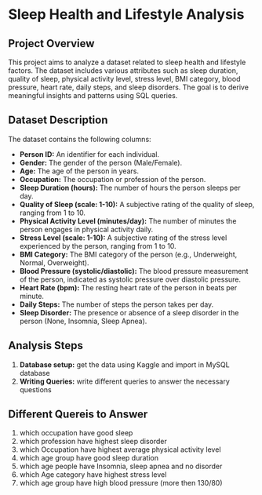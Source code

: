 # Sleep Health and Lifestyle Analysis

## Project Overview

This project aims to analyze a dataset related to sleep health and lifestyle factors. The dataset includes various attributes such as sleep duration, quality of sleep, physical activity level, stress level, BMI category, blood pressure, heart rate, daily steps, and sleep disorders. The goal is to derive meaningful insights and patterns using SQL queries.


## Dataset Description

The dataset contains the following columns:

- **Person ID:** An identifier for each individual.
- **Gender:** The gender of the person (Male/Female).
- **Age:** The age of the person in years.
- **Occupation:** The occupation or profession of the person.
- **Sleep Duration (hours):** The number of hours the person sleeps per day.
- **Quality of Sleep (scale: 1-10):** A subjective rating of the quality of sleep, ranging from 1 to 10.
- **Physical Activity Level (minutes/day):** The number of minutes the person engages in physical activity daily.
- **Stress Level (scale: 1-10):** A subjective rating of the stress level experienced by the person, ranging from 1 to 10.
- **BMI Category:** The BMI category of the person (e.g., Underweight, Normal, Overweight).
- **Blood Pressure (systolic/diastolic):** The blood pressure measurement of the person, indicated as systolic pressure over diastolic pressure.
- **Heart Rate (bpm):** The resting heart rate of the person in beats per minute.
- **Daily Steps:** The number of steps the person takes per day.
- **Sleep Disorder:** The presence or absence of a sleep disorder in the person (None, Insomnia, Sleep Apnea).

## Analysis Steps
1. **Database setup:** get the data using Kaggle and import in MySQL database
2. **Writing Queries:** write different queries to answer the necessary questions

## Different Quereis to Answer
1. which occupation have good sleep
2. which profession have highest sleep disorder
3. which Occupation have highest average physical activity level
4. which age group have good sleep duration
5. which age people have Insomnia, sleep apnea and no disorder
6. which Age category have highest  stress level
7. which age group have high blood pressure (more then 130/80)
